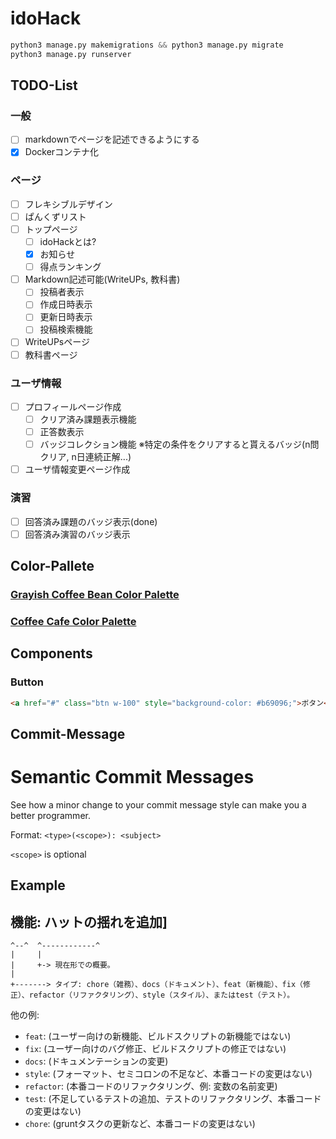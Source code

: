 # idoHack
``` python
python3 manage.py makemigrations && python3 manage.py migrate
python3 manage.py runserver
```

## TODO-List
### 一般
- [ ] markdownでページを記述できるようにする
- [x] Dockerコンテナ化

### ページ
- [ ] フレキシブルデザイン
- [ ] ぱんくずリスト
- [ ] トップページ
    - [ ] idoHackとは?
    - [x] お知らせ  
    - [ ] 得点ランキング
- [ ] Markdown記述可能(WriteUPs, 教科書)
    - [ ] 投稿者表示
    - [ ] 作成日時表示
    - [ ] 更新日時表示
    - [ ] 投稿検索機能
- [ ] WriteUPsページ
- [ ] 教科書ページ

### ユーザ情報
- [ ] プロフィールページ作成
    - [ ] クリア済み課題表示機能
    - [ ] 正答数表示
    - [ ] バッジコレクション機能
        ※特定の条件をクリアすると貰えるバッジ(n問クリア, n日連続正解...)
- [ ] ユーザ情報変更ページ作成

### 演習
- [ ] 回答済み課題のバッジ表示(done)
- [ ] 回答済み演習のバッジ表示

## Color-Pallete
### [Grayish Coffee Bean Color Palette](https://www.color-hex.com/color-palette/1036065)

### [Coffee Cafe Color Palette](https://www.color-hex.com/color-palette/90420)

## Components
### Button
``` html
<a href="#" class="btn w-100" style="background-color: #b69096;">ボタン</a>
```

## Commit-Message
# Semantic Commit Messages

See how a minor change to your commit message style can make you a better programmer.

Format: `<type>(<scope>): <subject>`

`<scope>` is optional

## Example

## 機能: ハットの揺れを追加]
```
^--^  ^------------^
|     |
|     +-> 現在形での概要。
|
+-------> タイプ: chore（雑務）、docs（ドキュメント）、feat（新機能）、fix（修正）、refactor（リファクタリング）、style（スタイル）、またはtest（テスト）。
```
他の例:

- `feat`: (ユーザー向けの新機能、ビルドスクリプトの新機能ではない)
- `fix`: (ユーザー向けのバグ修正、ビルドスクリプトの修正ではない)
- `docs`: (ドキュメンテーションの変更)
- `style`: (フォーマット、セミコロンの不足など、本番コードの変更はない)
- `refactor`: (本番コードのリファクタリング、例: 変数の名前変更)
- `test`: (不足しているテストの追加、テストのリファクタリング、本番コードの変更はない)
- `chore`: (gruntタスクの更新など、本番コードの変更はない)